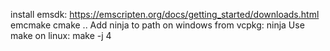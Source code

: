 install emsdk: https://emscripten.org/docs/getting_started/downloads.html
emcmake cmake ..
Add ninja to path on windows from vcpkg: ninja
Use make on linux: make -j 4